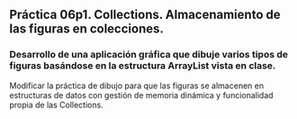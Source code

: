 ## Práctica 06p1. Collections. Almacenamiento de las figuras en colecciones. 
### Desarrollo de una aplicación gráfica que dibuje varios tipos de figuras basándose en la estructura ArrayList vista en clase.

Modificar la práctica de dibujo para que las figuras se almacenen en estructuras de datos con gestión de memoria dinámica y funcionalidad propia de las Collections.